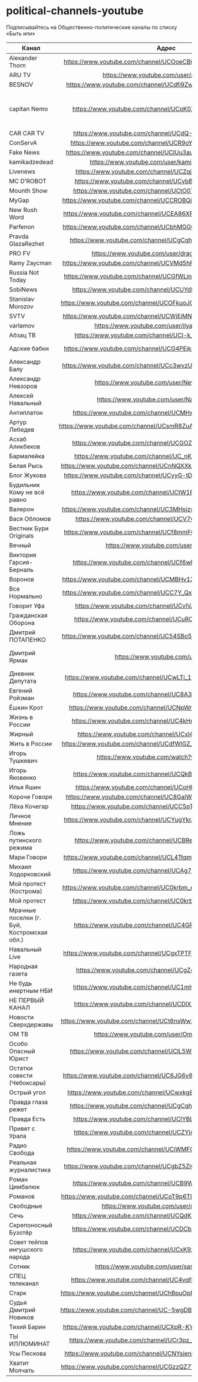 # political-channels-youtube

Подписывайтесь на Общественно-политические каналы по списку «Быть или»  

| Канал        | Адрес           | Прим.  |
| ------------- |:-------------:| -----:|
| Alexander Thorn | https://www.youtube.com/channel/UCOoeCBijS9yPtFqYa1S-w2Q/videos||
| ARU TV | https://www.youtube.com/user/arutv2/videos||
| BESNOV | https://www.youtube.com/channel/UCdfi9ZwQHiF2Fj2vX27ujrQ/videos||
| capitan Nemo | https://www.youtube.com/channel/UCoK0Z9r7Pb9AWI4XT6tyCAQ|  выставляет все записи стримов Инны Сергеевны|
| CAR CAR TV | https://www.youtube.com/channel/UCdQ-HzDIAZlmxwjBbnSkh-A||
| ConServA | https://www.youtube.com/channel/UCR9oYTWhtNMas2YucR3AdAw ||
| Fake News | https://www.youtube.com/channel/UClUu3autEGuQdgtrqefGTyg/videos||
| kamikadzedead | https://www.youtube.com/user/kamikadzedead/videos||
| Livenews | https://www.youtube.com/channel/UCZqjjDiuQTXIb6czeR1cawQ||
| MC D’ROBOT | https://www.youtube.com/channel/UCybBdfOZC_NwKJholfWfrTA||
| Mounth Show | https://www.youtube.com/channel/UCtO0TzSAoIOzTnTsQeywSSw||
| MyGap | https://www.youtube.com/channel/UCCROBQj3rdGNc-E_aMpbV_A/videos||
| New Rush Word | https://www.youtube.com/channel/UCEA86XRLLjNe7Qj6hKrHSEA/videos||
| Parfenon | https://www.youtube.com/channel/UCbhMGG0ZievPtK8mzLH5jhQ/videos||
| Pravda GlazaRezhet | https://www.youtube.com/channel/UCgCqhDRyMH1wZBI4OOKLQ8g||
| PRO FV | https://www.youtube.com/user/dragonsiulung/videos||
| Ramy Zaycman | https://www.youtube.com/channel/UCVMd5hFLKj-gNx4SSl9GBKg/videos||
| Russia Not Today | https://www.youtube.com/channel/UCGfWLin_JpKts2DWtGoXtKA/videos| С юмором|
| SobiNews | https://www.youtube.com/channel/UCUYdl0nS0uA0cQ64LnDupRA||
| Stanislav Morozov | https://www.youtube.com/channel/UCOFkuoJ0mDkJpcV17sZ1ECw/videos||
| SVTV | https://www.youtube.com/channel/UCWjEiMNZv4g3P9BWbrtMjyA/videos||
| varlamov | https://www.youtube.com/user/ilyavarlamov/videos||
| Абзац ТВ | https://www.youtube.com/channel/UCI-k_m1xGDsABAlVJ2Vnl4g||
| Адские бабки | https://www.youtube.com/channel/UCG4PEjkr7vfG-aJUsHVqQrQ/videos| Про экономику|
| Александр Балу | https://www.youtube.com/channel/UCc3wvzU99elwjLO4_HOTmog/videos||
| Александр Невзоров | https://www.youtube.com/user/NevzorovTV/videos||
| Алексей Навальный | https://www.youtube.com/user/NavalnyRu/videos||
| Антиплатон | https://www.youtube.com/channel/UCMHxWdKv8Fth8gz6ZfN_CIQ||
| Артур Лебедев | https://www.youtube.com/channel/UCsmR8ZuAoSHCsWaD3Kn5CDA/videos||
| Асхаб Аликбеков | https://www.youtube.com/channel/UCGOZDR25IE3X079Le0vuVtw||
| Бармалейка | https://www.youtube.com/channel/UC_nKsYiigmY9OskmITBXdBQ||
| Белая Рысь | https://www.youtube.com/channel/UCnNQXXkPU_Cy1zPeFCK0aCA/videos||
| Блог Жукова | https://www.youtube.com/channel/UCyyG-tDEysAL_dy1l4XHa1A/videos||
| Будильник Кому не всё равно | https://www.youtube.com/channel/UCtW1RTf7n1VqqGaDOGVreMg||
| Валерон | https://www.youtube.com/channel/UC3MHsjzwi65Ee1BCY64QKvg/videos||
| Вася Обломов | https://www.youtube.com/channel/UCV7vpIftWxDYpP6bjZqeI4w||
| Вестник Бури Originals | https://www.youtube.com/channel/UCf8mmFOzEIIHiJhaTpamZYA/videos||
| Вечный | https://www.youtube.com/user/PeaceRedis||
| Виктория Гарсия-Берналь | https://www.youtube.com/channel/UCf6wPI5NHdVu5zOb4XQlCrQ||
| Воронов | https://www.youtube.com/channel/UCMBHv1373q3BSjx8EzkJKfw/videos||
| Все Нормально | https://www.youtube.com/channel/UCC7Y_QxXOpY2IlJgMRJ1DHg/videos||
| Говорит Уфа | https://www.youtube.com/channel/UCvlVJEf3JQymkKsJI6l1M1A||
| Гражданская Оборона | https://www.youtube.com/channel/UCuROtra-ZKKLneeyDCbNFlg||
| Дмитрий ПОТАПЕНКО | https://www.youtube.com/channel/UC54SBo5_usXGEoybX1ZVETQ/videos||
| Дмитрий Ярмак | https://www.youtube.com/user/iforin |(лекции "Живое Право")|
| Дневник Депутата | https://www.youtube.com/channel/UCwLTi_1yOgDNf9i3bhBibCA/videos||
| Евгений Ройзман | https://www.youtube.com/channel/UC8A3q_snMexFcVviNMRLKdg||
| Ёшкин Крот | https://www.youtube.com/channel/UCNpWmCT2hG7MLK064pYmthg ||
| Жизнь в России | https://www.youtube.com/channel/UC4kHmkNSqOzRdztXBSfDq6A||
| Жирный | https://www.youtube.com/channel/UCxl4f759YaKsx9QjluilGOQ||
| Жить в России | https://www.youtube.com/channel/UCdfWIGZ_xA8QgOJGdBABCtA/videos||
| Игорь Тушкевич | https://www.youtube.com/watch?v=rrEQLV8ZJqE||
| Игорь Яковенко | https://www.youtube.com/channel/UCQkBKu3VZ6d96KJz_ixCq4g||
| Илья Яшин | https://www.youtube.com/channel/UCoHH5raTevyI35tfb1YF6qA||
| Короче Говоря | https://www.youtube.com/channel/UC8GaIWrDj7VcYH5iXiurTxw/videos||
| Лёха Кочегар | https://www.youtube.com/channel/UCC5pTW2k_Jmr5JQ3xQ07bEg||
| Личное Мнение | https://www.youtube.com/channel/UCYugYkrA2lfUL5EMFLxxOKg/videos||
| Ложь путинского режима | https://www.youtube.com/channel/UCBReV5bfLRI8pFtTrokH7mw||
| Мари Говори | https://www.youtube.com/channel/UCL4Ttqmg5Y0yz7A0ldl6Guw/videos||
| Михаил Ходорковский | https://www.youtube.com/channel/UCAg74TJrwfpuCp1Jo3ZHMjA||
| Мой протест (Кострома) | https://www.youtube.com/channel/UC0krbm_eZfTG9wBdaPpFMfA/videos||
| Мой протест | https://www.youtube.com/channel/UC0krbm_eZfTG9wBdaPpFMfA||
| Мрачные поселки (г. Буй, Костромская обл.) | https://www.youtube.com/channel/UC4GRaoRRnhiJVXS7urypFuA||
| Навальный Live | https://www.youtube.com/channel/UCgxTPTFbIbCWfTR9I2-5SeQ/videos||
| Народная газета | https://www.youtube.com/channel/UCgZ4wziI-tPZuFT6Dsul5FA||
| Не будь инертным  НБИ | https://www.youtube.com/channel/UC1mHZJY44bfZDz3QU7lfILw||
| НЕ ПЕРВЫЙ КАНАЛ | https://www.youtube.com/channel/UCDIX7PZESQ3xIjmGhxNI39A||
| Новости Сверхдержавы | https://www.youtube.com/channel/UCt6nsWw2kQNszwpuuHoxBLA/videos||
| ОМ ТВ | https://www.youtube.com/user/OmelchukTV/videos||
| Особо Опасный Юрист | https://www.youtube.com/channel/UClL5WnWYbM8oWt7GK4Tx8nQ||
| Остатки совести (Чебоксары) | https://www.youtube.com/channel/UC6JG6y8ELDIjedrr5_LEPuw/featured||
| Острый угол | https://www.youtube.com/channel/UCwxkg8SN6OHONwcJQb-O4WQ||
| Правда глаза режет | https://www.youtube.com/channel/UCgCqhDRyMH1wZBI4OOKLQ8g||
| Правда Есть | https://www.youtube.com/channel/UCIYBLu5WsVCxtI0kSBQ-Y2w ||
| Привет с Урала | https://www.youtube.com/channel/UCZYlAcdQZ0PE6IQiPk6omug||
| Радио Свобода | https://www.youtube.com/channel/UCiWMFQCGvwGSc8QWHOqcQhw||
| Реальная журналистика | https://www.youtube.com/channel/UCgbZ5Zi0sIbwvUwiGCIom1g/videos||
| Роман Цимбалюк | https://www.youtube.com/channel/UCB9WOAf7gaCLiFnB2R46TIw||
| Романов | https://www.youtube.com/channel/UCoT9p6TI-FaQqDK8GdG8Y2A/videos||
| Свободные | https://www.youtube.com/user/oktv64/videos||
| Сечь | https://www.youtube.com/channel/UCQdK491G2Jsfvd__AHDx1Sw||
| Скрепоносный Бузотёр | https://www.youtube.com/channel/UCDCbkFsQ7Di0qtvNqFMCB7g||
| Совет тейпов ингушского народа | https://www.youtube.com/channel/UCxK9zoEg8FR0RVb85jGsL1w||
| Сотник | https://www.youtube.com/user/sashasotnik/videos||
| СПЕЦ телеканал | https://www.youtube.com/channel/UC4vqfPCunghKe4CQvHBUUhQ||
| Старк | https://www.youtube.com/channel/UChBpuOpRvUYSATWvAvms_eA/videos||
| Судья Дмитрий Новиков | https://www.youtube.com/channel/UC-5wgDBUZhnMvGrTcvDJAwA/videos||
| Тихий Барин | https://www.youtube.com/channel/UCXpR-KYjpSjyv8hKZoB28Zw/videos||
| ТЫ ИЛЛЮМИНАТ | https://www.youtube.com/channel/UCr3pz_CXjF_tURtZsD6itig/videos||
| Усы Пескова | https://www.youtube.com/channel/UCNYsieni0V71jCgwkka79yQ/videos  ||
| Хватит Молчать | https://www.youtube.com/channel/UCGzzQZ7Yh_05VX4soU9_Hzw/videos﻿||